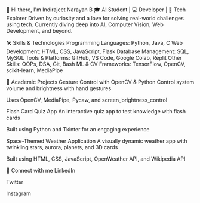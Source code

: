 👋 Hi there, I'm Indirajeet Narayan B
🎓 AI Student | 💻 Developer | 🚀 Tech Explorer
Driven by curiosity and a love for solving real-world challenges using tech.
Currently diving deep into AI, Computer Vision, Web Development, and beyond.

🛠️ Skills & Technologies
Programming Languages: Python, Java, C
Web Development: HTML, CSS, JavaScript, Flask
Database Management: SQL, MySQL
Tools & Platforms: GitHub, VS Code, Google Colab, Replit
Other Skills: OOPs, DSA, Git, Bash
ML & CV Frameworks: TensorFlow, OpenCV, scikit-learn, MediaPipe

📘 Academic Projects
Gesture Control with OpenCV & Python
Control system volume and brightness with hand gestures

Uses OpenCV, MediaPipe, Pycaw, and screen_brightness_control

Flash Card Quiz App
An interactive quiz app to test knowledge with flash cards

Built using Python and Tkinter for an engaging experience

Space-Themed Weather Application
A visually dynamic weather app with twinkling stars, aurora, planets, and 3D cards

Built using HTML, CSS, JavaScript, OpenWeather API, and Wikipedia API

🔗 Connect with me
LinkedIn

Twitter

Instagram
